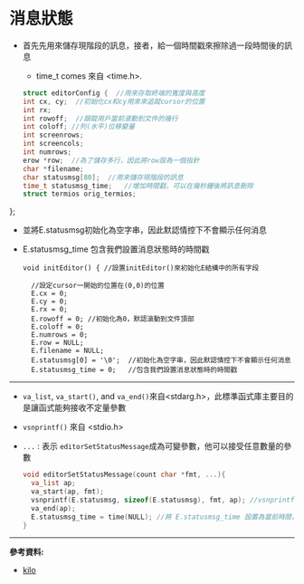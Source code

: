 # 消息狀態

* 首先先用來儲存現階段的訊息，接者，給一個時間戳來擦除過一段時間後的訊息

  * time_t comes 來自 <time.h>.
  ```c
  struct editorConfig {  //用來存取終端的寬度與高度
  int cx, cy;  //初始化cx和cy用來來追蹤cursor的位置
  int rx;
  int rowoff;  //跟蹤用戶當前滾動到文件的幾行
  int coloff; //列(水平)位移變量
  int screenrows;
  int screencols;
  int numrows;
  erow *row;  //為了儲存多行，因此將row設為一個指針
  char *filename;
  char statusmsg[80];  //用來儲存現階段的訊息
  time_t statusmsg_time;   //增加時間戳，可以在幾秒鐘後將訊息刪除
  struct termios orig_termios;
};


* 並將E.statusmsg初始化為空字串，因此默認情控下不會顯示任何消息

* E.statusmsg_time 包含我們設置消息狀態時的時間戳
  ```
  void initEditor() { //設置initEditor()來初始化E結構中的所有字段
    
    //設定cursor一開始的位置在(0,0)的位置
    E.cx = 0; 
    E.cy = 0;
    E.rx = 0;
    E.rowoff = 0; //初始化為0，默認滾動到文件頂部
    E.coloff = 0;
    E.numrows = 0;
    E.row = NULL;
    E.filename = NULL;
    E.statusmsg[0] = '\0';  //初始化為空字串，因此默認情控下不會顯示任何消息
    E.statusmsg_time = 0;   //包含我們設置消息狀態時的時間戳

  ```
---
* `va_list`, `va_start()`, and `va_end()`來自<stdarg.h>，此標準函式庫主要目的是讓函式能夠接收不定量參數

* `vsnprintf()` 來自 <stdio.h>

* `...` : 表示 `editorSetStatusMessage`成為可變參數，他可以接受任意數量的參數

  ```c
  void editorSetStatusMessage(count char *fmt, ...){
    va_list ap;
    va_start(ap, fmt);
    vsnprintf(E.statusmsg, sizeof(E.statusmsg), fmt, ap); //vsnprintf幫助我們製作自己的printf()風格函數，並將結果字符串儲存至E.statusmsg 中
    va_end(ap);
    E.statusmsg_time = time(NULL); //將 E.statusmsg_time 設置為當前時間，可以通過將 NULL 傳遞給 time() 來獲取
  }
  ```
---
**參考資料:**



* [kilo](https://viewsourcecode.org/snaptoken/kilo/04.aTextViewer.html)

